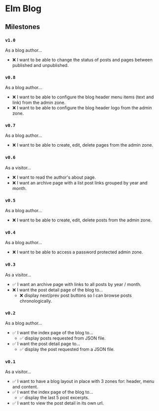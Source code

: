 # Elm Blog
## Milestones

### `v1.0`
As a blog author...
- ❌ I want to be able to change the status of posts and pages between published and unpublished.

### `v0.8`
As a blog author...
- ❌ I want to be able to configure the blog header menu items (text and link) from the admin zone.
- ❌ I want to be able to configure the blog header logo from the admin zone.

### `v0.7`
As a blog author...
- ❌ I want to be able to create, edit, delete pages from the admin zone.

### `v0.6`
As a visitor...
- ❌ I want to read the author's about page.
- ❌ I want an archive page with a list post links grouped by year and month.

### `v0.5`
As a blog author...
- ❌ I want to be able to create, edit, delete posts from the admin zone.

### `v0.4`
As a blog author...
- ❌ I want to be able to access a password protected admin zone.

### `v0.3`
As a visitor...
- ✅ I want an archive page with links to all posts by year / month.
- ❌ I want the post detail page of the blog to...
  - ❌ display next/prev post buttons so I can browse posts chronologically.

### `v0.2`
As a blog author...
- ✅ I want the index page of the blog to...
  - ✅ display posts requested from JSON file.
- ✅ I want the post detail page to...
  - ✅ display the post requested from a JSON file.

### `v0.1`
As a visitor...
- ✅ I want to have a blog layout in place with 3 zones for: header, menu and content.
- ✅ I want the index page of the blog to...
  - ✅ display the last 5 post excerpts.
- ✅ I want to view the post detail in its own url.

